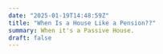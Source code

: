 ```yaml
---
date: "2025-01-19T14:48:59Z"
title: "When Is a House Like a Pension??"
summary: When it's a Passive House.
draft: false
---
```

